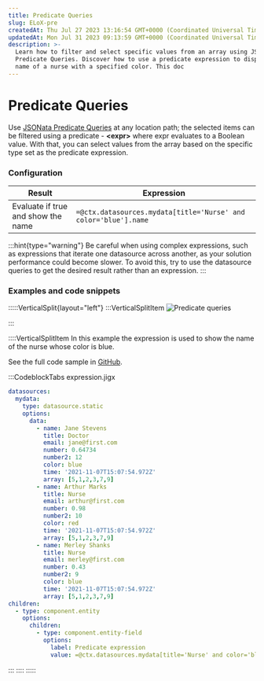 ```yaml
---
title: Predicate Queries
slug: ELoX-pre
createdAt: Thu Jul 27 2023 13:16:54 GMT+0000 (Coordinated Universal Time)
updatedAt: Mon Jul 31 2023 09:13:59 GMT+0000 (Coordinated Universal Time)
description: >-
  Learn how to filter and select specific values from an array using JSONata
  Predicate Queries. Discover how to use a predicate expression to display the
  name of a nurse with a specified color. This doc
---
```


# Predicate Queries

Use [JSONata Predicate Queries](https://docs.jsonata.org/predicate) at any location path; the selected items can be filtered using a predicate - **\<expr>** where expr evaluates to a Boolean value. With that, you can select values from the array based on the specific type set as the predicate expression.

### Configuration

| **Result**                         | **Expression**                                                  |
| ---------------------------------- | --------------------------------------------------------------- |
| Evaluate if true and show the name | `=@ctx.datasources.mydata[title='Nurse' and color='blue'].name` |

:::hint{type="warning"} Be careful when using complex expressions, such as expressions that iterate one datasource across another, as your solution performance could become slower. To avoid this, try to use the datasource queries to get the desired result rather than an expression. :::

### Examples and code snippets

:::::VerticalSplit{layout="left"} :::VerticalSplitItem ![Predicate queries](https://archbee-image-uploads.s3.amazonaws.com/x7vdIDH6-ScTprfmi2XXX/pJL_aAds1bbqRl0w5trhY_qfbtw3l1pzojf6xyfwlvvimg0976iphone13blueportrait.png)

:::

::::VerticalSplitItem In this example the expression is used to show the name of the nurse whose color is blue.

See the full code sample in [GitHub](https://github.com/jigx-com/jigx-samples/blob/main/quickstart/jigx-samples/jigs/guide-expressions/static-data/expression.jigx).

:::CodeblockTabs expression.jigx

```yaml
datasources:
  mydata: 
    type: datasource.static
    options:
      data:
        - name: Jane Stevens
          title: Doctor
          email: jane@first.com
          number: 0.64734
          number2: 12
          color: blue
          time: '2021-11-07T15:07:54.972Z'
          array: [5,1,2,3,7,9]
        - name: Arthur Marks
          title: Nurse
          email: arthur@first.com
          number: 0.98
          number2: 10
          color: red
          time: '2021-11-07T15:07:54.972Z'
          array: [5,1,2,3,7,9]
        - name: Merley Shanks
          title: Nurse
          email: merley@first.com
          number: 0.43
          number2: 9
          color: blue
          time: '2021-11-07T15:07:54.972Z'
          array: [5,1,2,3,7,9]
children:
  - type: component.entity
    options:
      children:
        - type: component.entity-field
          options:
            label: Predicate expression
            value: =@ctx.datasources.mydata[title='Nurse' and color='blue'].name
```

::: :::: :::::
